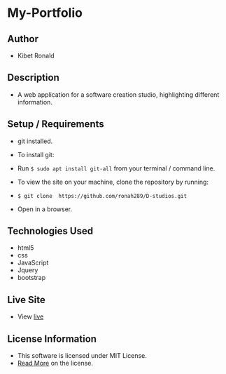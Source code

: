 # My-Portfolio

## Author

* Kibet Ronald  

## Description

* A web application for a software creation studio, highlighting different information.

## Setup / Requirements

* git installed.  
* To install git:
* Run `$ sudo apt install git-all` from your terminal / command line.
* To view the site on your machine, clone the repository by running:

* `$ git clone  https://github.com/ronah289/D-studios.git`

* Open in a browser.

## Technologies Used

* html5
* css
* JavaScript
* Jquery
* bootstrap

## Live Site

* View [live](https://ronah289.github.io/D-studios/)

## License Information

* This software is licensed under MIT License.
* [Read More](https://choosealicense.com/licenses/mit/) on the license.
